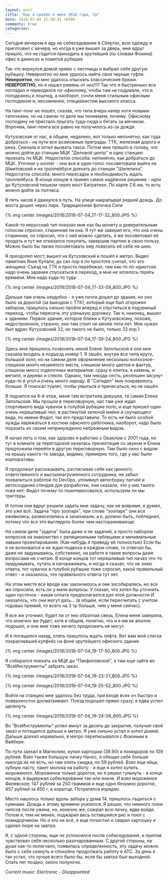 ```yaml
---
layout: post
title: "Как я провёл 4 июля 2018 года, Ср"
date: 2018-07-04 15:38:41 +0300
comments: true
categories: 
---
```

Сегодня вечером я иду на собеседование в Сбертех, всю одежду я приготовил с вечера, но когда я уже вышел за дверь, мне вдруг пришло, что не годится приходить в крутейший (по словам Фокина) офис в джинсах и помятой рубашке

Так что вернулся домой прямо с лестницы и выбрал себе другую рубашку. Невероятно но мне удалось найти свои черные туфли. **Невероятно**, но мне удалось отыскать классические брюки. **НЕВЕРОЯТНО**, но я нашел ремень от них!!!1 Так что я быстренько все погладил и переоделся по-офисному, чтобы там не подумали, что я голодранец и лошпед, а наоборот, сочли меня стильным офисным господином и, несомненно, специалистом высокого класса.


На пинг-понг не пошёл, сказав, что типа вчера натер ноги новыми тапочками, но на самом-то деле мы понимаем, почему. Офисному господину не пристало прыгать туда-сюда и бегать за мячиком. Впрочем, пинг-понга все равно не получилось из-за дождя.


Кутузовская от нас, в общем, недалеко, вот только непонятно, как туда добраться - на пути все возможные преграды: ТТК, железная дорога и река. Сначала я хотел вызвать такси. Потом мне пришло в голову, что можно дойти до станции МЦК "Деловой центр" и одну станцию проехать по МЦК. Недостаток способа: непонятно, как добраться до МЦК. Уточнил у коллег - они все в один голос посоветовали выйти на Шмитовский и на троллейбусе доехать до станции "Шелепиха". Недостаток способа: много пересадок и необходимость ждать троллейбуса. В конце концов я принял самое надёжное решение - идти до Кутузовской пешком через мост Багратион. По карте 2.6 км, то есть можно дойти за полчаса.

В пять часов я двинулся в путь. На улице накрапывал редкий дождь. До моста дошел через парк. Традиционная фоточка Сити

{% img center /images/2018/2018-07-04_17-17-32_800.JPG %}

Какой-то нерусский тип показал мне как бы монету и доверительным голосом спросил, старинная ли она. Я тут же заверил его, что она очень старинная, он спросил, что с ней можно сделать, я же посоветовал её продать и тут же отказался покупать, завершив партию в свою пользу. Можно было бы также посоветовать ему повесить её себе на шею.

Я преодолел мост, вышел на Кутузовский и пошёл к метро. Видел памятник Янке Купале, до сих пор я по простоте считал, что это женщина. Съезд на ТТК я просто перебежал, там как-то по-идиотски надо очень заранее спускаться в переход, а мне не хотелось терять времени. Мне надо куда-то туда:

{% img center /images/2018/2018-07-04_17-33-09_800.JPG %}

Дальше там очень неудобно - я уже почти дошел до здания, но оно было за дорогой (за выездом с ТТК), который еще был огорожен забором, пришлось сильно пройти вперед и спуститься в подземный переход, чтобы пересечь эту узенькую дорожку. Так я, наконец, вышел к зданиям. Первое здание, которое ближе к Кутузовскому, похоже, недостроенное, странно, оно там стоит не менее пяти лет. Мне нужен был адрес Кутузовский 32, но такого не было, только 32 кор.1

{% img center /images/2018/2018-07-04_17-39-24_800.JPG %}

Здесь мне пришлось позвонить некой Елене Запольской и она мне сказала входить в подъезд номер 1. Я зашёл, внутри все типа круто, большой холл, но на самом деле оформление несколько колхозное- слишком много незанятого места, слишком много цветов и фактур, слишком много отделочных материалов: сразу и плитка, и камень, и металл, и дерево и стекло. Однако, там некуда сесть, ресепшен засунут куда-то в угол и очень много народу. В "Ситидел" мне понравилось больше. Я поискал туалет, чтобы умыться и причесаться, но не нашёл.

Я поднялся на 8-й этаж, меня там встретила девушка, та самая Елена Запольская. Мы прошли в переговорную, нас там уже ждал спортивного вида чувачок в голубой рубашке поло, и еще пришел один очень неряшливый чел, в растянутой зеленой майкe и скучающего вида, по имени Федот, так его представили. То есть не было особой нужды наряжаться в костюм офисного работника, наоборот, надо было поразить их своим непринужденно небрежным видом.

Я начал петь о том, как здорово я работаю с Ораклом с 2001 года, но тут в комнате за перегодокой началась презентация со звуком и Елена предложила перейти в другую переговорную. Там было окно с видом на крышу какого-то завода, видимо, примерно того, где у нас были корпоративы.

Я продолжал рассказывать, расписывая себя как ценного, ответственного и высоконагруженного сотрудника, не забыл похвалиться работой по DevOps, упомянул автосборку патчей и автосоздание стендов для разработки, они сказали, что у них такого пока нет. Федот почему-то поинтересовался, используем ли мы триггеры.



И потом они вдруг решили задать мне задачу, как не вовремя, я думал, это уже всё. Задача "про зоопарк", при слове "зоопарк" они все оживились, развеселились и захихикали, а я, должно быть, побледнел, потому что все это выглядело более чем настораживающе.

На самом деле "задача" была даже и не задачей, а просто набором вопросов на знакомство с реляционными таблицами и минимальные навыки проектирования. (Как-нибудь я приведу её полностью) Если бы я не волновался и не ждал подвоха в каждом слове, то отвечал бы, даже не задумываясь, собственно, на работе я такие вопросы даже вопросами не считаю. В конце концов тот неряшливый тип начал что-то придумывать, путать и нагораживать, и когда я сказал, что не знаю ответа, тот чувачок в голубой рубашке тоже спросил, какой правильный ответ - и оказалось, что правильного ответа тут нет.

На этом месте все вроде как закончилось и они засобирались, но все же спросили, есть ли у меня вопросы. У сказал, что хотел бы уточнить один пустячок - какая оплата предполагается для этой должности И оказалось, что они могут дать... (в общем, если пересчитать с учетом годовых премий, то всего на 3 тр больше, чем у меня сейчас). 

Я все же уточнил, будет ли от них обратная связь, Елена меня заверила, что конечно же будет, хотя в общем, понятно, что и я им не вполне подошел, и они мне тоже ничего предложить не могут.

И я потащился назад, опять пришлось ждать лифта. Вот вам мой слегка покрасневший кулфейс на фоне крутейшего офисного здания

{% img center /images/2018/2018-07-04_19-17-50_800.JPG %}

Я собирался поехать на МЦК до "Панфиловской", а там еще зайти во "ВсеИнструменты" забрать заказ. 

{% img center /images/2018/2018-07-04_19-23-27_800.JPG %}

{% img center /images/2018/2018-07-04_19-25-52_800.JPG %}

Войти на станцию мне удалось без труда, при входе всех оч быстро и поверхностно досматривают. Поезд подошел прямо сразу, я едва успел щелкнуть

{% img center /images/2018/2018-07-04_19-24-08_800.JPG %}





Во "ВсеИнструменты" успел минут за десять до закрытия, получил свой заказ и потащился дальше к метро. Я уже сильно устал и хотел домой. Дальше доехал нормально, в метро переписывался с Фокиным в Вайбере. 

По пути заехал в Магнолию, купил картошки (39.90) и помидоров по 109 рублей. Взял также большую пачку Начос, я обещал себе больше никогда их не есть, но там опять скидка, по 59 рублей. Взял еще яйца, зубную пасту, пакет молока на работу - и еще я хотел купить мороженого. Мороженое только дорогое, но я решил гульнуть - в конце концов, я выдержал собеседование так или иначе. И взял мороженое Филевское, 147 рублей за 250 граммов и еще одно безумно дорогое, 457 рублей за 850 г, в корытце. Потратился изрядно. 

Место нашлось только вдоль забора у дома 14, пришлось тащиться с сумками. Дождь к этому времени усилился. Я решил, что немного поем чипсов после ужина, но, конечно же, сожрал всю пачку, едва войдя. Потом я, тем не менее, поджарил весь оставшийся рис и поел с помидорчиком. Но и это не всё, я еще почистил и сварил картошку и сделал пюре на завтра.

Я, с одной стороны, еще не успокоился после собеседования, и притом чувствовал себя несколько разочарованным. С другой стороны, на душе как-то полегчало, появилась определенность, эту задачу можно было с себя скинуть и спокойно продолжать работу в АТС. За день я так устал, что лучше всего было бы, если бы завтра был выходной. Спать лег поздно, около полуночи.
 
*Current music: Electronic - Disappointed*
